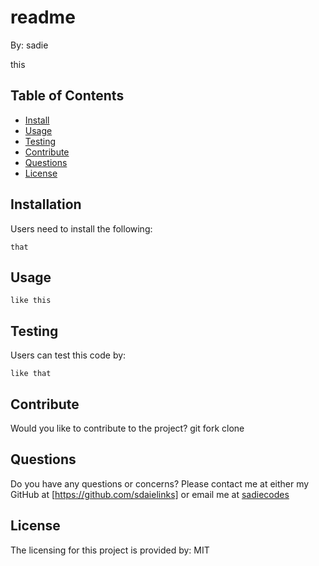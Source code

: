 # readme

By: sadie

this

## Table of Contents
* [Install](#install)
* [Usage](#usage)
* [Testing](#testing)
* [Contribute](#contribute)
* [Questions](#questions)
* [License](#license)

## Installation

Users need to install the following:
```
that
```

## Usage


```
like this
```

## Testing

Users can test this code by: 
```
like that
```

## Contribute

Would you like to contribute to the project?
git fork clone

## Questions

Do you have any questions or concerns? Please contact me at either my GitHub at [https://github.com/sdaielinks] or email me at [sadiecodes](mailto:sadiecodes)

## License

The licensing for this project is provided by: MIT

